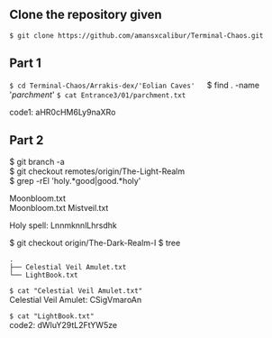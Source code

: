 ## Clone the repository given
`$ git clone https://github.com/amansxcalibur/Terminal-Chaos.git`

## Part 1

`$ cd Terminal-Chaos/Arrakis-dex/'Eolian Caves'  
`$ find . -name '*parchment*'
`$ cat Entrance3/01/parchment.txt`

code1: aHR0cHM6Ly9naXRo

## Part 2

$ git branch -a  
$ git checkout remotes/origin/The-Light-Realm  
$ grep -rEl 'holy.*good|good.*holy'  

Moonbloom.txt  
Moonbloom.txt 
Mistveil.txt  

Holy spell: LnnmknnlLhrsdhk

$ git checkout origin/The-Dark-Realm-I
$ tree
```
.
├── Celestial Veil Amulet.txt
└── LightBook.txt
```

`$ cat "Celestial Veil Amulet.txt"`  
Celestial Veil Amulet: CSigVmaroAn

`$ cat "LightBook.txt"`  
code2: dWIuY29tL2FtYW5ze
